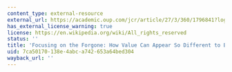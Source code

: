 ```yaml
---
content_type: external-resource
external_url: https://academic.oup.com/jcr/article/27/3/360/1796841?login=true
has_external_license_warning: true
license: https://en.wikipedia.org/wiki/All_rights_reserved
status: ''
title: 'Focusing on the Forgone: How Value Can Appear So Different to Buyers and Sellers'
uid: 7ca50170-138e-4abc-a742-653a64bed304
wayback_url: ''
---
```

